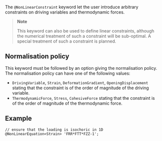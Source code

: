 The `@NonLinearConstraint` keyword let the user introduce arbitrary
constraints on driving variables and thermodynamic forces.

> **Note**
>
> This keyword can also be used to define linear constraints, although
> the numerical treatment of such a constraint will be sub-optimal. A
> special treatment of such a constraint is planned.

## Normalisation policy

This keyword must be followed by an option giving the normalisation
policy. The normalisation policy can have one of the following values:

- `DrivingVariable`, `Strain`, `DeformationGradient`,
  `OpeningDisplacement` stating that the constraint is of the order of
  magnitude of the driving variable.
- `ThermodynamicForce`, `Stress`, `CohesiveForce` stating that the
  constraint is of the order of magnitude of the thermodynamic force.

## Example

~~~~~ {.cpp}
// ensure that the loading is isochoric in 1D
@NonLinearEquation<Strain> 'FRR*FTT*FZZ-1';
~~~~~~~~~~
